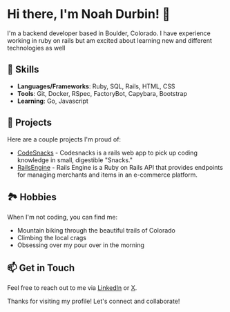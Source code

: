 # Hi there, I'm Noah Durbin! 👋

I'm a backend developer based in Boulder, Colorado. I have experience working in ruby on rails but am excited about learning new and different technologies as well

## 🚀 Skills

- **Languages/Frameworks**: Ruby, SQL, Rails, HTML, CSS
- **Tools**: Git, Docker, RSpec, FactoryBot, Capybara, Bootstrap
- **Learning**: Go, Javascript

## 🌟 Projects

Here are a couple projects I'm proud of:

- [CodeSnacks](https://github.com/CodingOnTheJohn) - Codesnacks is a rails web app to pick up coding knowledge in small, digestible "Snacks." 
- [RailsEngine](https://github.com/noahdurbin/rails_engine) - Rails Engine is a Ruby on Rails API that provides endpoints for managing merchants and items in an e-commerce platform.

## 🏞️ Hobbies

When I'm not coding, you can find me:

- Mountain biking through the beautiful trails of Colorado
- Climbing the local crags
- Obsessing over my pour over in the morning

## 📫 Get in Touch

Feel free to reach out to me via [LinkedIn](https://www.linkedin.com/in/noahdurbin/) or [X](https://www.x.com/durbinnoah).

Thanks for visiting my profile! Let's connect and collaborate!

